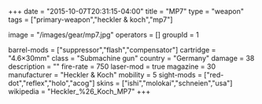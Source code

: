 +++
date = "2015-10-07T20:31:15-04:00"
title = "MP7"
type = "weapon"
tags = ["primary-weapon","heckler & koch","mp7"]

image = "/images/gear/mp7.jpg"
operators = []
groupId = 1

barrel-mods = ["suppressor","flash","compensator"]
cartridge = "4.6×30mm"
class = "Submachine gun"
country = "Germany"
damage = 38
description = ""
fire-rate = 750
laser-mod = true
magazine = 30
manufacturer = "Heckler & Koch"
mobility = 5
sight-mods = ["red-dot","reflex","holo","acog"]
skins = ["ishi","molokai","schneien","usa"]
wikipedia = "Heckler_%26_Koch_MP7"
+++
